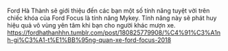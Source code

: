 Ford Hà Thành sẽ giới thiệu đến các bạn một số tính năng tuyệt vời trên chiếc khóa của Ford Focus là tính năng Mykey. Tính năng này sẽ phát huy hiệu quả vô vùng yên tâm khi bạn cho người khác mượn xe.
https://fordhathanhhn.tumblr.com/post/180825779908/%C4%91%C3%A1nh-gi%C3%A1-t%E1%BB%95ng-quan-xe-ford-focus-2018
